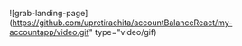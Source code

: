 
![grab-landing-page](https://github.com/upretirachita/accountBalanceReact/my-accountapp/video.gif" type="video/gif)
